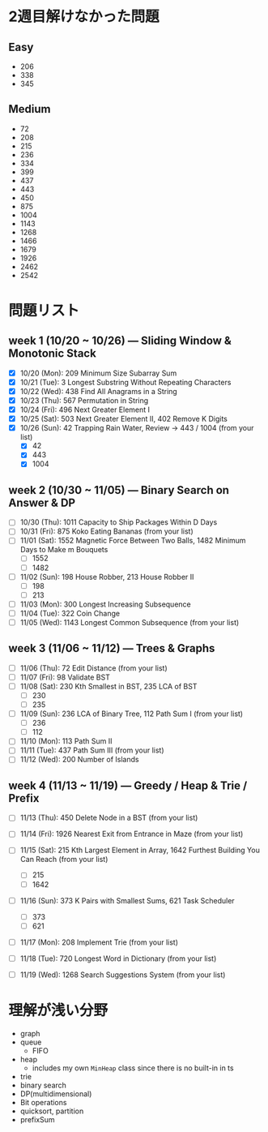 # 2週目解けなかった問題
## Easy
- 206
- 338
- 345

## Medium
- 72
- 208
- 215
- 236
- 334
- 399
- 437
- 443
- 450
- 875
- 1004
- 1143
- 1268
- 1466
- 1679
- 1926
- 2462
- 2542


# 問題リスト

## week 1 (10/20 ~ 10/26) — Sliding Window & Monotonic Stack
- [x] 10/20 (Mon): 209 Minimum Size Subarray Sum
- [x] 10/21 (Tue): 3 Longest Substring Without Repeating Characters
- [x] 10/22 (Wed): 438 Find All Anagrams in a String
- [x] 10/23 (Thu): 567 Permutation in String
- [x] 10/24 (Fri): 496 Next Greater Element I
- [x] 10/25 (Sat): 503 Next Greater Element II, 402 Remove K Digits
- [x] 10/26 (Sun): 42 Trapping Rain Water, Review → 443 / 1004 (from your list)
  - [x] 42
  - [x] 443
  - [x] 1004

## week 2 (10/30 ~ 11/05) — Binary Search on Answer & DP
- [ ] 10/30 (Thu): 1011 Capacity to Ship Packages Within D Days
- [ ] 10/31 (Fri): 875 Koko Eating Bananas (from your list)
- [ ] 11/01 (Sat): 1552 Magnetic Force Between Two Balls, 1482 Minimum Days to Make m Bouquets
  - [ ] 1552
  - [ ] 1482
- [ ] 11/02 (Sun): 198 House Robber, 213 House Robber II
  - [ ] 198
  - [ ] 213
- [ ] 11/03 (Mon): 300 Longest Increasing Subsequence
- [ ] 11/04 (Tue): 322 Coin Change
- [ ] 11/05 (Wed): 1143 Longest Common Subsequence (from your list)

## week 3 (11/06 ~ 11/12) — Trees & Graphs
- [ ] 11/06 (Thu): 72 Edit Distance (from your list)
- [ ] 11/07 (Fri): 98 Validate BST
- [ ] 11/08 (Sat): 230 Kth Smallest in BST, 235 LCA of BST
  - [ ] 230
  - [ ] 235
- [ ] 11/09 (Sun): 236 LCA of Binary Tree, 112 Path Sum I (from your list)
  - [ ] 236
  - [ ] 112
- [ ] 11/10 (Mon): 113 Path Sum II
- [ ] 11/11 (Tue): 437 Path Sum III (from your list)
- [ ] 11/12 (Wed): 200 Number of Islands

## week 4 (11/13 ~ 11/19) — Greedy / Heap & Trie / Prefix
- [ ] 11/13 (Thu): 450 Delete Node in a BST (from your list)
- [ ] 11/14 (Fri): 1926 Nearest Exit from Entrance in Maze (from your list)
- [ ] 11/15 (Sat): 215 Kth Largest Element in Array, 1642 Furthest Building You Can Reach (from your list)
  - [ ] 215
  - [ ] 1642
- [ ] 11/16 (Sun): 373 K Pairs with Smallest Sums, 621 Task Scheduler
  - [ ] 373
  - [ ] 621
- [ ] 11/17 (Mon): 208 Implement Trie (from your list)
- [ ] 11/18 (Tue): 720 Longest Word in Dictionary (from your list)
- [ ] 11/19 (Wed): 1268 Search Suggestions System (from your list)


# 理解が浅い分野
- graph
- queue
  - FIFO
- heap
  - includes my own `MinHeap` class since there is no built-in in ts
- trie
- binary search
- DP(multidimensional)
- Bit operations
- quicksort, partition
- prefixSum

